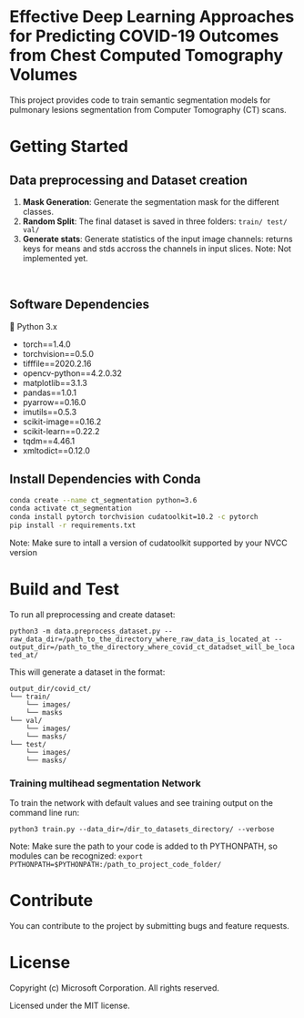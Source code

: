 # Effective Deep Learning Approaches for Predicting COVID-19 Outcomes from Chest Computed Tomography Volumes
This project provides code to train semantic segmentation models for pulmonary lesions segmentation from Computer Tomography (CT) scans.

# Getting Started
## Data preprocessing and Dataset creation
1. **Mask Generation**: Generate the segmentation mask for the different classes.
2. **Random Split**: The final dataset is saved in three folders: ``train/ test/ val/``
3. **Generate stats**: Generate statistics of the input image channels: returns keys for means and stds accross the channels in input slices. Note: Not implemented yet.
<br />

## Software Dependencies
🐍 Python 3.x
* torch==1.4.0
* torchvision==0.5.0
* tifffile==2020.2.16
* opencv-python==4.2.0.32
* matplotlib==3.1.3
* pandas==1.0.1
* pyarrow==0.16.0
* imutils==0.5.3
* scikit-image==0.16.2
* scikit-learn==0.22.2
* tqdm==4.46.1
* xmltodict==0.12.0

## Install Dependencies with Conda 

```bash
conda create --name ct_segmentation python=3.6
conda activate ct_segmentation
conda install pytorch torchvision cudatoolkit=10.2 -c pytorch
pip install -r requirements.txt
```

Note: Make sure to intall a version of cudatoolkit supported by your NVCC version

# Build and Test
To run all preprocessing and create dataset:

``python3 -m data.preprocess_dataset.py --raw_data_dir=/path_to_the_directory_where_raw_data_is_located_at --output_dir=/path_to_the_directory_where_covid_ct_datadset_will_be_located_at/``

This will generate a dataset in the format:
```
output_dir/covid_ct/
└── train/
    └── images/
    └── masks
└── val/
    └── images/
    └── masks/
└── test/
    └── images/
    └── masks/
```

### Training multihead segmentation Network

To train the network with default values and see training output on the command line run:

``python3 train.py --data_dir=/dir_to_datasets_directory/ --verbose`` 

Note: Make sure the path to your code is added to th PYTHONPATH, so modules can be recognized: ``export PYTHONPATH=$PYTHONPATH:/path_to_project_code_folder/``

# Contribute
You can contribute to the project by submitting bugs and feature requests. 


# License

Copyright (c) Microsoft Corporation. All rights reserved.

Licensed under the MIT license.
